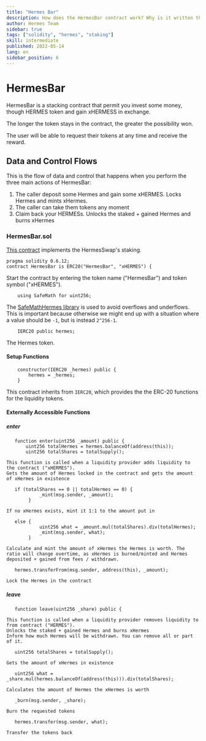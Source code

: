 ```yaml
---
title: "Hermes Bar"
description: How does the HermesBar contract work? Why is it written that way?
author: Hermes Team
sidebar: true
tags: ["solidity", "hermes", "staking"]
skill: intermediate
published: 2022-05-14
lang: en
sidebar_position: 6
---
```


# HermesBar 

HermesBar is a stacking contract that permit you invest some money, though HERMES token and gain xHERMESS in exchange.

The longer the token stays in the contract, the greater the possibility won. 

The user will be able to request their tokens at any time and receive the reward.

## Data and Control Flows

This is the flow of data and control that happens when you perform the three main actions of HermesBar:

1. The caller deposit some Hermes and gain some xHERMES. Locks Hermes and mints xHermes.
2. The caller can take them tokens any moment
3. Claim back your HERMESs. Unlocks the staked + gained Hermes and burns xHermes

### HermesBar.sol 

[This contract](https://github.com/Hermes-defi/hermes-swap/blob/main/contracts/HermesBar.sol) implements the
 HermesSwap's staking.

 ```solidity
pragma solidity 0.6.12;
contract HermesBar is ERC20("HermesBar", "xHERMES") {
```

Start the contract by entering the token name ("HermesBar") and token symbol ("xHERMES").

```solidity
    using SafeMath for uint256;
```

The [SafeMathHermes library](https://docs.openzeppelin.com/contracts/2.x/api/math) is used to avoid overflows and
underflows. This is important because otherwise we might end up with a situation where a value should be `-1`,
but is instead `2^256-1`.

```solidity
    IERC20 public hermes;
```

The Hermes token.

#### Setup Functions 

```solidity
    constructor(IERC20 _hermes) public {
        hermes = _hermes;
    }
```

This contract inherits from `IERC20`, which provides the the ERC-20 functions for the liquidity tokens.

#### Externally Accessible Functions

##### enter

```solidity
   function enter(uint256 _amount) public {
       uint256 totalHermes = hermes.balanceOf(address(this));
       uint256 totalShares = totalSupply();       
```
    This function is called when a liquidity provider adds liquidity to the contract ("xHERMES").
    Gets the amount of Hermes locked in the contract and gets the amount of xHermes in existence

```solidity
   if (totalShares == 0 || totalHermes == 0) {
            _mint(msg.sender, _amount);
        }
```
    If no xHermes exists, mint it 1:1 to the amount put in

```solidity
   else {
            uint256 what = _amount.mul(totalShares).div(totalHermes);
            _mint(msg.sender, what);
        }
```
    Calculate and mint the amount of xHermes the Hermes is worth. The ratio will change overtime, as xHermes is burned/minted and Hermes deposited + gained from fees / withdrawn.

```solidity
   hermes.transferFrom(msg.sender, address(this), _amount);
```
    Lock the Hermes in the contract

##### leave    

```solidity
   function leave(uint256 _share) public {
```

    This function is called when a liquidity provider removes liquidity to from contract ("HERMES").
    Unlocks the staked + gained Hermes and burns xHermes
    Inform how much Hermes will be withdrawn. You can remove all or part of it.

```solidity
   uint256 totalShares = totalSupply();
```

    Gets the amount of xHermes in existence

```solidity
   uint256 what = _share.mul(hermes.balanceOf(address(this))).div(totalShares);
```

    Calculates the amount of Hermes the xHermes is worth

```solidity
   _burn(msg.sender, _share);
```

    Burn the requested tokens 

```solidity
   hermes.transfer(msg.sender, what);
```

    Transfer the tokens back
